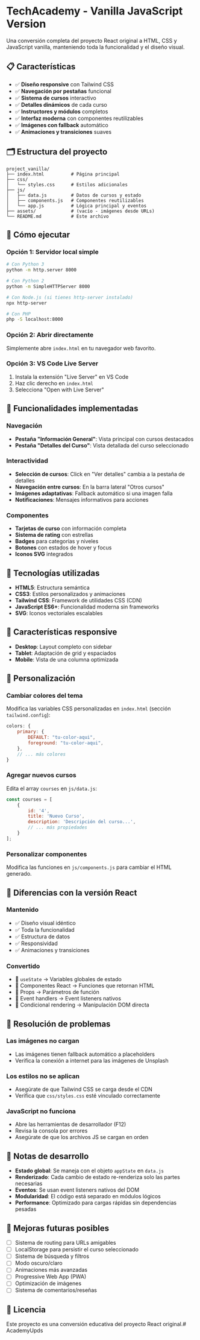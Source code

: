 # TechAcademy - Vanilla JavaScript Version

Una conversión completa del proyecto React original a HTML, CSS y JavaScript vanilla, manteniendo toda la funcionalidad y el diseño visual.

## 📋 Características

- ✅ **Diseño responsive** con Tailwind CSS
- ✅ **Navegación por pestañas** funcional
- ✅ **Sistema de cursos** interactivo
- ✅ **Detalles dinámicos** de cada curso
- ✅ **Instructores y módulos** completos
- ✅ **Interfaz moderna** con componentes reutilizables
- ✅ **Imágenes con fallback** automático
- ✅ **Animaciones y transiciones** suaves

## 🗂️ Estructura del proyecto

```
project_vanilla/
├── index.html          # Página principal
├── css/
│   └── styles.css      # Estilos adicionales
├── js/
│   ├── data.js         # Datos de cursos y estado
│   ├── components.js   # Componentes reutilizables
│   └── app.js          # Lógica principal y eventos
├── assets/             # (vacío - imágenes desde URLs)
└── README.md           # Este archivo
```

## 🚀 Cómo ejecutar

### Opción 1: Servidor local simple
```bash
# Con Python 3
python -m http.server 8000

# Con Python 2
python -m SimpleHTTPServer 8000

# Con Node.js (si tienes http-server instalado)
npx http-server

# Con PHP
php -S localhost:8000
```

### Opción 2: Abrir directamente
Simplemente abre `index.html` en tu navegador web favorito.

### Opción 3: VS Code Live Server
1. Instala la extensión "Live Server" en VS Code
2. Haz clic derecho en `index.html`
3. Selecciona "Open with Live Server"

## 🎯 Funcionalidades implementadas

### Navegación
- **Pestaña "Información General"**: Vista principal con cursos destacados
- **Pestaña "Detalles del Curso"**: Vista detallada del curso seleccionado

### Interactividad
- **Selección de cursos**: Click en "Ver detalles" cambia a la pestaña de detalles
- **Navegación entre cursos**: En la barra lateral "Otros cursos"
- **Imágenes adaptativas**: Fallback automático si una imagen falla
- **Notificaciones**: Mensajes informativos para acciones

### Componentes
- **Tarjetas de curso** con información completa
- **Sistema de rating** con estrellas
- **Badges** para categorías y niveles
- **Botones** con estados de hover y focus
- **Iconos SVG** integrados

## 🔧 Tecnologías utilizadas

- **HTML5**: Estructura semántica
- **CSS3**: Estilos personalizados y animaciones
- **Tailwind CSS**: Framework de utilidades CSS (CDN)
- **JavaScript ES6+**: Funcionalidad moderna sin frameworks
- **SVG**: Iconos vectoriales escalables

## 📱 Características responsive

- **Desktop**: Layout completo con sidebar
- **Tablet**: Adaptación de grid y espaciados
- **Mobile**: Vista de una columna optimizada

## 🎨 Personalización

### Cambiar colores del tema
Modifica las variables CSS personalizadas en `index.html` (sección `tailwind.config`):

```javascript
colors: {
    primary: {
        DEFAULT: "tu-color-aqui",
        foreground: "tu-color-aqui",
    },
    // ... más colores
}
```

### Agregar nuevos cursos
Edita el array `courses` en `js/data.js`:

```javascript
const courses = [
    {
        id: '4',
        title: 'Nuevo Curso',
        description: 'Descripción del curso...',
        // ... más propiedades
    }
];
```

### Personalizar componentes
Modifica las funciones en `js/components.js` para cambiar el HTML generado.

## 🔄 Diferencias con la versión React

### Mantenido
- ✅ Diseño visual idéntico
- ✅ Toda la funcionalidad
- ✅ Estructura de datos
- ✅ Responsividad
- ✅ Animaciones y transiciones

### Convertido
- 🔄 `useState` → Variables globales de estado
- 🔄 Componentes React → Funciones que retornan HTML
- 🔄 Props → Parámetros de función
- 🔄 Event handlers → Event listeners nativos
- 🔄 Condicional rendering → Manipulación DOM directa

## 🐛 Resolución de problemas

### Las imágenes no cargan
- Las imágenes tienen fallback automático a placeholders
- Verifica la conexión a internet para las imágenes de Unsplash

### Los estilos no se aplican
- Asegúrate de que Tailwind CSS se carga desde el CDN
- Verifica que `css/styles.css` esté vinculado correctamente

### JavaScript no funciona
- Abre las herramientas de desarrollador (F12)
- Revisa la consola por errores
- Asegúrate de que los archivos JS se cargan en orden

## 📝 Notas de desarrollo

- **Estado global**: Se maneja con el objeto `appState` en `data.js`
- **Renderizado**: Cada cambio de estado re-renderiza solo las partes necesarias
- **Eventos**: Se usan event listeners nativos del DOM
- **Modularidad**: El código está separado en módulos lógicos
- **Performance**: Optimizado para cargas rápidas sin dependencias pesadas

## 🚀 Mejoras futuras posibles

- [ ] Sistema de routing para URLs amigables
- [ ] LocalStorage para persistir el curso seleccionado
- [ ] Sistema de búsqueda y filtros
- [ ] Modo oscuro/claro
- [ ] Animaciones más avanzadas
- [ ] Progressive Web App (PWA)
- [ ] Optimización de imágenes
- [ ] Sistema de comentarios/reseñas

## 📄 Licencia

Este proyecto es una conversión educativa del proyecto React original.# AcademyUpds

